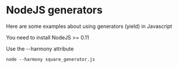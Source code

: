 NodeJS generators
================================

Here are some examples about using generators (yield) in Javascript

You need to install NodeJS >= 0.11

Use the --harmony attribute

	node --harmony square_generator.js